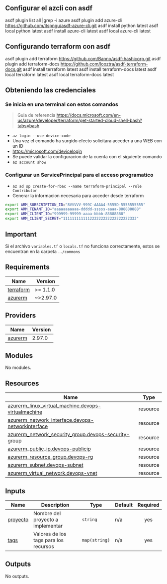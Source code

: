 
## Configurar el azcli con asdf
asdf plugin list all |grep -i azure
asdf plugin add azure-cli https://github.com/itspngu/asdf-azure-cli.git
asdf install python latest 
asdf local python latest
asdf install azure-cli latest
asdf local azure-cli latest

## Configurando terraform con asdf
asdf plugin add terraform https://github.com/Banno/asdf-hashicorp.git
asdf plugin add terraform-docs https://github.com/looztra/asdf-terraform-docs.git
asdf install terraform latest
asdf install terraform-docs latest
asdf local terraform latest
asdf local terraform-docs latest


## Obteniendo las credenciales

### Se inicia en una terminal con estos comandos
> Guia de referencia
https://docs.microsoft.com/en-us/azure/developer/terraform/get-started-cloud-shell-bash?tabs=bash

- ```az login --use-device-code```
- Una vez el comando ha surgido efecto solicitara acceder a una WEB con un ID
- https://microsoft.com/devicelogin
- Se puede validar la configuracion de la cuenta con el siguiente comando
- ```az account show```

### Configurar un ServicePrincipal para el acceso programatico
- ```az ad sp create-for-rbac --name terraform-principal --role Contributor```
- Generar la informacion necesaria para acceder desde terraform
```bash
export ARM_SUBSCRIPTION_ID="8VVVVV-999C-AAAA4-5555D-5555555555"
export ARM_TENANT_ID="aaaaaaaaaaa-ddddd-sssss-aaaa-888888888"
export ARM_CLIENT_ID="999999-99999-aaaa-bbbb-88888888"
export ARM_CLIENT_SECRET="111111111111222222222222222222333"
```


## Important 
Si el archivo ```variables.tf``` o ```locals.tf``` no funciona correctamente, estos se encuentran en la carpeta ```../commons```


<!-- BEGIN_TF_DOCS -->
## Requirements

| Name | Version |
|------|---------|
| <a name="requirement_terraform"></a> [terraform](#requirement\_terraform) | >= 1.1.0 |
| <a name="requirement_azurerm"></a> [azurerm](#requirement\_azurerm) | ~>2.97.0 |

## Providers

| Name | Version |
|------|---------|
| <a name="provider_azurerm"></a> [azurerm](#provider\_azurerm) | 2.97.0 |

## Modules

No modules.

## Resources

| Name | Type |
|------|------|
| [azurerm_linux_virtual_machine.devops-virtualmachine](https://registry.terraform.io/providers/hashicorp/azurerm/latest/docs/resources/linux_virtual_machine) | resource |
| [azurerm_network_interface.devops-networkinterface](https://registry.terraform.io/providers/hashicorp/azurerm/latest/docs/resources/network_interface) | resource |
| [azurerm_network_security_group.devops-security-group](https://registry.terraform.io/providers/hashicorp/azurerm/latest/docs/resources/network_security_group) | resource |
| [azurerm_public_ip.devops-publicip](https://registry.terraform.io/providers/hashicorp/azurerm/latest/docs/resources/public_ip) | resource |
| [azurerm_resource_group.devops-rg](https://registry.terraform.io/providers/hashicorp/azurerm/latest/docs/resources/resource_group) | resource |
| [azurerm_subnet.devops-subnet](https://registry.terraform.io/providers/hashicorp/azurerm/latest/docs/resources/subnet) | resource |
| [azurerm_virtual_network.devops-vnet](https://registry.terraform.io/providers/hashicorp/azurerm/latest/docs/resources/virtual_network) | resource |

## Inputs

| Name | Description | Type | Default | Required |
|------|-------------|------|---------|:--------:|
| <a name="input_proyecto"></a> [proyecto](#input\_proyecto) | Nombre del proyecto a implementar | `string` | n/a | yes |
| <a name="input_tags"></a> [tags](#input\_tags) | Valores de los tags para los recursos | `map(string)` | n/a | yes |

## Outputs

No outputs.
<!-- END_TF_DOCS -->